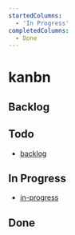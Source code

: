 ```yaml
---
startedColumns:
  - 'In Progress'
completedColumns:
  - Done
---
```


# kanbn

## Backlog

## Todo

- [backlog](tasks/backlog.md)

## In Progress

- [in-progress](tasks/in-progress.md)

## Done
